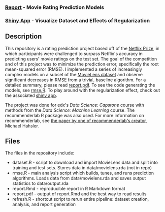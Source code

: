 ### [Report](/report.pdf) - Movie Rating Prediction Models
### [Shiny App](https://adghayes.shinyapps.io/movielensRegularizationExplorer/) - Visualize Dataset and Effects of Regularization


## Description

This repository is a rating prediction project based off of the [Netflix Prize](https://en.wikipedia.org/wiki/Netflix_Prize), in which participants were challenged to surpass Netflix's accuracy in predicting users' movie ratings on the test set. The goal of the competition and of this project was to minimize the prediction error, specifically the root mean-squared error (RMSE). I implemented a series of increasingly complex models on a subset of the [MovieLens dataset](https://grouplens.org/datasets/movielens/10m/) and observe significant decreases in RMSE from a trivial, baseline algorithm. For a detailed summary, please read [report.pdf](/report.pdf). To see the code generating the models, see [rmse.R](/rmse.R). To play around with the regularization effect, check out the associated [shiny app](https://adghayes.shinyapps.io/movielensRegularizationExplorer/).

The project was done for edx's *Data Science: Capstone* course with methods from the *Data Science: Machine Learning* course. The recommenderlab R package was also used. For more information on recommenderlab, see [the paper by one of recommenderlab's creator](https://cran.r-project.org/web/packages/recommenderlab/vignettes/recommenderlab.pdf), Michael Hahsler. 

## Files

The files in the repository include:

 - dataset.R - script to download and import MovieLens data and split into training and test sets. Stores data in data/movielens.rda (not in repo)
 - rmse.R - main analysis script which builds, tunes, and runs prediction algorithms. Loads data from data/movielens.rda and saves output statistics to data/output.rda
 - report.Rmd - reproducible report in R Markdown format
 - report.pdf - output of report.Rmd and the best way to read results
 - refresh.R - shortcut script to rerun entire pipeline: dataset creation, analysis, and report generation
